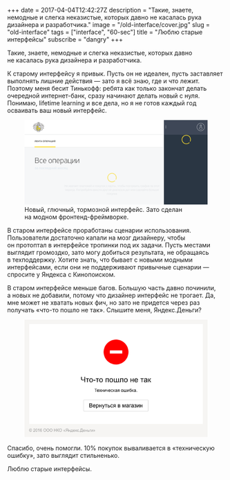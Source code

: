+++
date = 2017-04-04T12:42:27Z
description = "Такие, знаете, немодные и слегка неказистые, которых давно не касалась рука дизайнера и разработчика."
image = "/old-interface/cover.jpg"
slug = "old-interface"
tags = ["interface", "60-sec"]
title = "Люблю старые интерфейсы"
subscribe = "dangry"
+++

Такие, знаете, немодные и слегка неказистые, которых давно не касалась рука дизайнера и разработчика.

К старому интерфейсу я привык. Пусть он не идеален, пусть заставляет выполнять лишние действия — зато я всё знаю, где и что лежит. Поэтому меня бесит Тинькофф: ребята как только закончат делать очередной интернет-банк, сразу начинают делать новый с нуля. Понимаю, lifetime learning и все дела, но я не готов каждый год осваивать ваш новый интерфейс.

<div class="row">
<div class="col-xs-12 col-sm-10">
<figure>
  <img alt="Новый тормозной интерфейс" src="tinkoff.png" class="img-bordered">
  <figcaption>Новый, глючный, тормозной интерфейс. Зато сделан на модном фронтенд-фреймворке.</figcaption>
</figure>
</div>
</div>

В старом интерфейсе проработаны сценарии использования. Пользователи достаточно капали на мозг дизайнеру, чтобы он протоптал в интерфейсе тропинки под их задачи. Пусть местами выглядит громоздко, зато могу добиться результата, не обращаясь в техподдержку. Хотите знать, что бывает с новыми модными интерфейсами, если они не поддерживают привычные сценарии — спросите у Яндекса с Кинопоиском.

В старом интерфейсе меньше багов. Большую часть давно починили, а новых не добавили, потому что дизайнер интерфейс не трогает. Да, мне может не хватать новых фич, но зато не придется через раз получать «что-то пошло не так». Слышите меня, Яндекс.Деньги?

<div class="row">
<div class="col-xs-12 col-sm-8 col-md-6">
<figure>
  <img alt="Что-то пошло не так" src="yamoney.png">
</figure>
</div>
<div class="col-xs-12 col-sm-8 col-md-4">
    <div class="figcaption">Спасибо, очень помогли. 10% покупок вываливается в «техническую ошибку», зато выглядит стильненько.</div>
</div>
</div>

Люблю старые интерфейсы.
